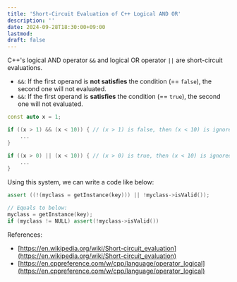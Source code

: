 ```yaml
---
title: 'Short-Circuit Evaluation of C++ Logical AND OR'
description: ''
date: 2024-09-28T18:30:00+09:00
lastmod: 
draft: false
---
```


C++'s logical AND operator ``&&`` and logical OR operator ``||`` are short-circuit evaluations.

- ``&&``: If the first operand is **not satisfies** the condition (== ``false``), the second one will not evaluated.
- ``&&``: If the first operand is **satisfies** the condition (== ``true``), the second one will not evaluated.

```cpp
const auto x = 1;

if ((x > 1) && (x < 10)) { // (x > 1) is false, then (x < 10) is ignored.
    ...
}

if ((x > 0) || (x < 10)) { // (x > 0) is true, then (x < 10) is ignored.
    ...
}
```

Using this system, we can write a code like below:

```cpp
assert ((!(myclass = getInstance(key))) || !myclass->isValid());

// Equals to below:
myclass = getInstance(key);
if (myclass != NULL) assert(!myclass->isValid())
```

References:

- [https://en.wikipedia.org/wiki/Short-circuit_evaluation](https://en.wikipedia.org/wiki/Short-circuit_evaluation)
- [https://en.cppreference.com/w/cpp/language/operator_logical](https://en.cppreference.com/w/cpp/language/operator_logical)
